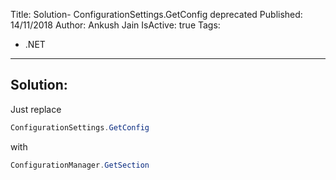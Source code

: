 Title: Solution- ConfigurationSettings.GetConfig deprecated
Published: 14/11/2018
Author: Ankush Jain
IsActive: true
Tags:
  - .NET
---
## Solution:

Just replace 
```cs
ConfigurationSettings.GetConfig
```
with 
```cs
ConfigurationManager.GetSection
```